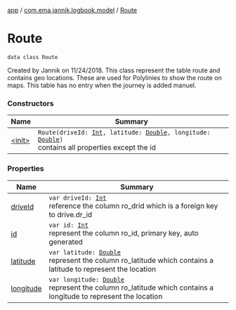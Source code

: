 [app](../../index.md) / [com.ema.jannik.logbook.model](../index.md) / [Route](./index.md)

# Route

`data class Route`

Created by Jannik on 11/24/2018.
This class represent the table route and contains geo locations.
These are used for Polylinies to show the route on maps.
This table has no entry when the journey is added manuel.

### Constructors

| Name | Summary |
|---|---|
| [&lt;init&gt;](-init-.md) | `Route(driveId: `[`Int`](https://kotlinlang.org/api/latest/jvm/stdlib/kotlin/-int/index.html)`, latitude: `[`Double`](https://kotlinlang.org/api/latest/jvm/stdlib/kotlin/-double/index.html)`, longitude: `[`Double`](https://kotlinlang.org/api/latest/jvm/stdlib/kotlin/-double/index.html)`)`<br>contains all properties except the id |

### Properties

| Name | Summary |
|---|---|
| [driveId](drive-id.md) | `var driveId: `[`Int`](https://kotlinlang.org/api/latest/jvm/stdlib/kotlin/-int/index.html)<br>reference the column ro_drid which is a foreign key to drive.dr_id |
| [id](id.md) | `var id: `[`Int`](https://kotlinlang.org/api/latest/jvm/stdlib/kotlin/-int/index.html)<br>represent the column ro_id, primary key, auto generated |
| [latitude](latitude.md) | `var latitude: `[`Double`](https://kotlinlang.org/api/latest/jvm/stdlib/kotlin/-double/index.html)<br>represent the column ro_latitude which contains a latitude to represent the location |
| [longitude](longitude.md) | `var longitude: `[`Double`](https://kotlinlang.org/api/latest/jvm/stdlib/kotlin/-double/index.html)<br>represent the column ro_latitude which contains a longitude to represent the location |
